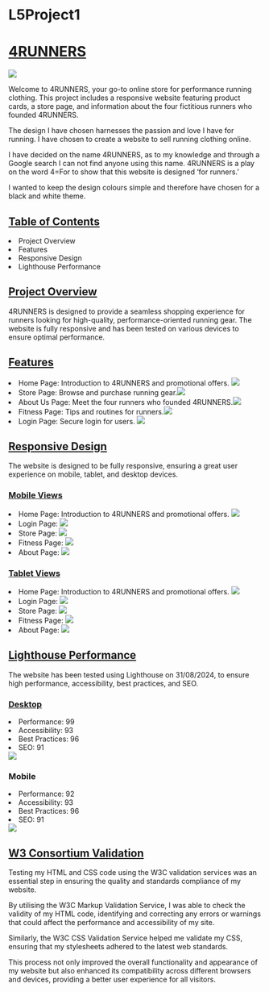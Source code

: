 # L5Project1
<h1><u>4RUNNERS</u></h1>

<img src="assets/images/runnersincity.jpg">

Welcome to 4RUNNERS, your go-to online store for performance running clothing. This project includes a responsive website featuring product cards, a store page, and information about the four fictitious runners who founded 4RUNNERS.

The design I have chosen harnesses the passion and love I have for running. I have chosen to create a website to sell running clothing online.

I have decided on the name 4RUNNERS, as to my knowledge and through a Google search I can not find anyone using this name. 4RUNNERS is a play on the word 4=For to show that this website is designed ‘for runners.’

I wanted to keep the design colours simple and therefore have chosen for a black and white theme.

<h2><u>Table of Contents</u></h2>
    <li>Project Overview</li>
    <li>Features</li>
    <li>Responsive Design</li>
    <li>Lighthouse Performance</li>


<h2><u>Project Overview</u></h2>
4RUNNERS is designed to provide a seamless shopping experience for runners looking for high-quality, performance-oriented running gear. The website is fully responsive and has been tested on various devices to ensure optimal performance.

<h2><u>Features</u></h2>

<li>Home Page: Introduction to 4RUNNERS and promotional offers. <img src="assets/images/landing-page.jpg"></li>
<li>Store Page: Browse and purchase running gear.<img src="assets/images/store-page.jpg"></li>
<li>About Us Page: Meet the four runners who founded 4RUNNERS.<img src="assets/images/about-page-responsive.jpg"></li>
<li>Fitness Page: Tips and routines for runners.<img src="assets/images/fitness-page.jpg"></li>
<li>Login Page: Secure login for users. <img src="assets/images/login-page-mobile.jpg"></li>

<h2><u>Responsive Design</u></h2>
The website is designed to be fully responsive, ensuring a great user experience on mobile, tablet, and desktop devices.

<h3><u>Mobile Views</u></h3>

<li>Home Page: Introduction to 4RUNNERS and promotional offers. <img src="assets/images/responsive-testing-landing-page-mobile.jpg"></li>
<li>Login Page: <img src="assets/images/responsive-testing-fitness-login-mobile.jpg"></li>
<li>Store Page: <img src="assets/images/responsive-testing-store-mobile.jpg"></li>
<li>Fitness Page: <img src="assets/images/responsive-testing-fitness-page-mobile.jpg"></li>
<li>About Page: <img src="assets/images/responsive-testing-meet-the-team-mobile.jpg"></li>

<h3><u>Tablet Views</u></h3>

<li>Home Page: Introduction to 4RUNNERS and promotional offers. <img src="assets/images/responsive-testing-landing-page-tablet.jpg"></li>
<li>Login Page: <img src="assets/images/login-page-tablet.jpg"></li>
<li>Store Page: <img src="assets/images/responsive-testing-store-tablet.jpg"></li>
<li>Fitness Page: <img src="assets/images/responsive-testing-fitness-page-tablet.jpg"></li>
<li>About Page: <img src="assets/images/responsive-testing-meet-the-team-tablet.jpg"></li>

<h2><u>Lighthouse Performance</u></h2>

The website has been tested using Lighthouse on 31/08/2024, to ensure high performance, accessibility, best practices, and SEO.

<h3><u>Desktop</u></h3>
<li>Performance: 99</li>
<li>Accessibility: 93</li>
<li>Best Practices: 96</li>
<li>SEO: 91</li>
<img src="assets/images/lighthouse-desktop.jpg">


<h3>Mobile</h3>
<li>Performance: 92</li>
<li>Accessibility: 93</li>
<li>Best Practices: 96</li>
<li>SEO: 91</li>
<img src="assets/images/lighthouse-mobile.jpg">

<h2><u>W3 Consortium Validation</u></h2>

Testing my HTML and CSS code using the W3C validation services was an essential step in ensuring the quality and standards compliance of my website. 

By utilising the W3C Markup Validation Service, I was able to check the validity of my HTML code, identifying and correcting any errors or warnings that could affect the performance and accessibility of my site. 

Similarly, the W3C CSS Validation Service helped me validate my CSS, ensuring that my stylesheets adhered to the latest web standards. 

This process not only improved the overall functionality and appearance of my website but also enhanced its compatibility across different browsers and devices, providing a better user experience for all visitors.





